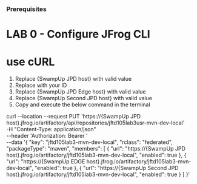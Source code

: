 

### Prerequisites
# LAB 0 - Configure JFrog CLI

# use cURL 

 1. Replace {SwampUp JPD host} with valid value
 2. Replace <YY> with your ID
 3. Replace {SwampUp JPD Edge host} with valid value
 4. Replace {SwampUp Second JPD host} with valid value
 5. Copy and execute the below command in the terminal

curl --location --request PUT 'https://{SwampUp JPD host}.jfrog.io/artifactory/api/repositories/jftd105lab3usr<ID>-mvn-dev-local' \
-H "Content-Type: application/json" \
--header 'Authorization: Bearer <TOKEN>' \
--data '{
"key": "<YY>jftd105lab3-mvn-dev-local",
"rclass": "federated",
"packageType": "maven",
"members": [
{
"url": "https://{SwampUp JPD host}.jfrog.io/artifactory/<YY>jftd105lab3-mvn-dev-local",
"enabled": true
},
{
"url": "https://{SwampUp EDGE host}.jfrog.io/artifactory/<YY>jftd105lab3-mvn-dev-local",
"enabled": true
},
{
"url": "https://{SwampUp Second JPD host}.jfrog.io/artifactory/<YY>jftd105lab3-mvn-dev-local",
"enabled": true
}
]
}'